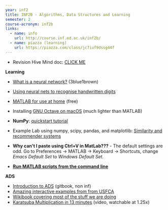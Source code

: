 ```yaml
---
year: inf2
title: INF2B - Algorithms, Data Structures and Learning
semester: 2
course-acronym: inf2b
links:
  - name: info
    url: http://course.inf.ed.ac.uk/inf2b/
  - name: piazza (learning)
    url: https://piazza.com/class/jc7iuf9dssg44f
---
```


- Revision Hive Mind doc: [CLICK ME](https://drive.google.com/folderview?id=0BzxEStTA9O-SamF2YWFWRFJCNGc&usp=sharing)

**Learning**

- [What is a neural network?](https://www.youtube.com/watch?v=aircAruvnKk) (3blue1brown)
- [Using neural nets to recognise handwritten digits](http://neuralnetworksanddeeplearning.com/chap1.html)



- [MATLAB for use at home](https://www.ed.ac.uk/information-services/computing/desktop-personal/software/main-software-deals/matlab/matlab-homeuse) (free)
- Installing [GNU Octave on macOS](http://www.schoeps.org/home/2018/01/how-to-compile-gnu-octave-with-openblas-on-macos/) (much lighter than MATLAB)
- **NumPy**: [quickstart tutorial](https://docs.scipy.org/doc/numpy-dev/user/quickstart.html)
- Example Lab using numpy, scipy, pandas, and matplotlib: [Similarity and recommender systems](https://github.com/bnelo12/ALD/blob/master/Similarity%20and%20Recommender%20Systems.ipynb)
- **Why can't I paste using Ctrl+V in MatLab???** - The default settings are odd. Go to Preferences -> MATLAB -> Keyboard -> Shortcuts, change _Emacs Default Set_ to _Windows Default Set_.
- **[Run MATLAB scripts from the command line](https://pastebin.com/tCai2Jx1)**

**ADS**

- [Introduction to ADS](https://cathyatseneca.gitbooks.io/data-structures-and-algorithms/) (gitbook, non inf)
- [Amazing interactive examples from from USFCA](http://www.cs.usfca.edu/~galles/visualization/Algorithms.html)
- [Wikibook covering most of the stuff we are doing](https://en.wikibooks.org/wiki/Data_Structures)
- [Karatsuba Multiplication in 13 minutes](https://www.youtube.com/watch?v=JCbZayFr9RE) (video, watchable at 1.25x)
